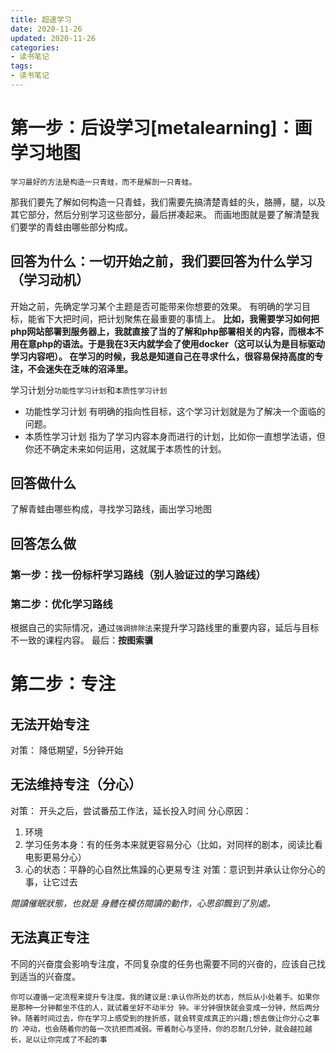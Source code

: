 ```yaml
---
title: 超速学习
date: 2020-11-26
updated: 2020-11-26
categories:
- 读书笔记
tags:
- 读书笔记
---
```


# 第一步：后设学习[metalearning]：画学习地图
```
学习最好的方法是构造一只青蛙，而不是解剖一只青蛙。
```
那我们要先了解如何构造一只青蛙，我们需要先搞清楚青蛙的头，胳膊，腿，以及其它部分，然后分别学习这些部分，最后拼凑起来。
而画地图就是要了解清楚我们要学的青蛙由哪些部分构成。

## 回答为什么：一切开始之前，我们要回答为什么学习（学习动机）
开始之前，先确定学习某个主题是否可能带来你想要的效果。
有明确的学习目标，能省下大把时间，把计划聚焦在最重要的事情上。
**比如，我需要学习如何把php网站部署到服务器上，我就直接了当的了解和php部署相关的内容，而根本不用在意php的语法。于是我在3天内就学会了使用docker（这可以认为是目标驱动学习内容吧）。
在学习的时候，我总是知道自己在寻求什么，很容易保持高度的专注，不会迷失在乏味的沼泽里。**

学习计划分`功能性学习计划`和`本质性学习计划`
- 功能性学习计划
有明确的指向性目标，这个学习计划就是为了解决一个面临的问题。
- 本质性学习计划
指为了学习内容本身而进行的计划，比如你一直想学法语，但你还不确定未来如何运用，这就属于本质性的计划。


## 回答做什么
了解青蛙由哪些构成，寻找学习路线，画出学习地图

## 回答怎么做
### 第一步：找一份标杆学习路线（别人验证过的学习路线）
### 第二步：优化学习路线
根据自己的实际情况，通过`强调排除法`来提升学习路线里的重要内容，延后与目标不一致的课程内容。
最后：**按图索骥**


# 第二步：专注

## 无法开始专注
对策： 降低期望，5分钟开始

## 无法维持专注（分心）
对策： 开头之后，尝试番茄工作法，延长投入时间
分心原因： 
1. 环境
2. 学习任务本身：有的任务本来就更容易分心（比如，对同样的剧本，阅读比看电影更易分心）
3. 心的状态：平静的心自然比焦躁的心更易专注
对策：意识到并承认让你分心的事，让它过去

*閱讀催眠狀態，也就是 身體在模仿閱讀的動作，心思卻飄到了別處。*

## 无法真正专注
不同的兴奋度会影响专注度，不同复杂度的任务也需要不同的兴奋的，应该自己找到适当的兴奋度。

`你可以遵循一定流程来提升专注度。我的建议是:承认你所处的状态，然后从小处着手。如果你是那种一分钟都坐不住的人，就试着坐好不动半分 钟。半分钟很快就会变成一分钟，然后两分钟。随着时间过去，你在学习上感受到的挫折感，就会转变成真正的兴趣;想去做让你分心之事的 冲动，也会随着你的每一次抗拒而减弱。带着耐心与坚持，你的忍耐几分钟，就会越拉越长，足以让你完成了不起的事`
